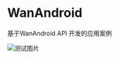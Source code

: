 # WanAndroid
基于WanAndroid API 开发的应用案例

 ![测试图片](https://github.com/guanjiayo/WanAndroid/blob/master/pic/test.png)